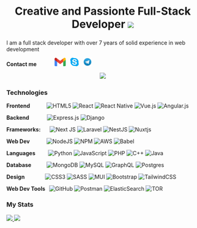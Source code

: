 # <h1 align="center">Creative and Passionte Full-Stack Developer <img src="https://user-images.githubusercontent.com/8682003/173229939-4db33dde-fc5f-4381-b5dc-ed2f5aaa844b.png" style="height: 50px;" /></h1>


###
I am a full stack developer with over 7 years of solid experience in web development

**Contact me&nbsp;&nbsp;&nbsp;&nbsp;**
[<img style="margin-left: 30px;" alt="smartcoder0305 | Gmail" height="22px" src="./assets/Gmail.png" />](mailto:akihiko.star.7@gmail.com)&nbsp;&nbsp;
[<img alt="Crazycodecreator | Skype" height="22px" src="./assets/Skype.png" />](https://join.skype.com/invite/rgc1mJ88Lnjj)&nbsp;&nbsp;
[<img alt="Crazycodecreator | Telegram" height="22px" src="./assets/Telegram.jpg" />](https://t.me/toprate0425)&nbsp;&nbsp;

<p align="center">
  <a href="https://github.com/smartcoder0305"><img src="https://readme-typing-svg.herokuapp.com/?lines=I%20am%20a%20full-stack%20developer;I%20am%20a%20senior%20JavaScript%20engineer;I%20have%207%20years%20of%20solid%20experience;&center=true&width=800&height=45"></a>
</p>

### Technologies

**Frontend&nbsp;&nbsp;&nbsp;&nbsp;&nbsp;&nbsp;&nbsp;&nbsp;&nbsp;&nbsp;&nbsp;&nbsp;** 
![HTML5](https://img.shields.io/badge/html5-%23E34F26.svg?style=for-the-badge&logo=html5&logoColor=white)
![React](https://img.shields.io/badge/react-%2320232a.svg?style=for-the-badge&logo=react&logoColor=%2361DAFB)
![React Native](https://img.shields.io/badge/react_native%20-%2320232a.svg?&style=for-the-badge&logo=react&logoColor=%2361DAFB)
![Vue.js](https://img.shields.io/badge/vuejs-%2335495e.svg?style=for-the-badge&logo=vuedotjs&logoColor=%234FC08D)
![Angular.js](https://img.shields.io/badge/angular.js-%23E23237.svg?style=for-the-badge&logo=angularjs&logoColor=white)

**Backend&nbsp;&nbsp;&nbsp;&nbsp;&nbsp;&nbsp;&nbsp;&nbsp;&nbsp;&nbsp;&nbsp;&nbsp;&nbsp;** 
![Express.js](https://img.shields.io/badge/express.js-%23404d59.svg?style=for-the-badge&logo=express&logoColor=%2361DAFB)
![Django](https://img.shields.io/badge/django-%23092E20.svg?style=for-the-badge&logo=django&logoColor=white)

**Frameworks:&nbsp;&nbsp;&nbsp;&nbsp;&nbsp;&nbsp;** 
![Next JS](https://img.shields.io/badge/Next-black?style=for-the-badge&logo=next.js&logoColor=white)
![Laravel](https://img.shields.io/badge/laravel-%23FF2D20.svg?style=for-the-badge&logo=laravel&logoColor=white)
![NestJS](https://img.shields.io/badge/nestjs-%23E0234E.svg?style=for-the-badge&logo=nestjs&logoColor=white)
![Nuxtjs](https://img.shields.io/badge/Nuxt-002E3B?style=for-the-badge&logo=nuxtdotjs&logoColor=#00DC82)

**Web Dev&nbsp;&nbsp;&nbsp;&nbsp;&nbsp;&nbsp;&nbsp;&nbsp;&nbsp;&nbsp;&nbsp;&nbsp;** 
![NodeJS](https://img.shields.io/badge/node.js-6DA55F?style=for-the-badge&logo=node.js&logoColor=white)
![NPM](https://img.shields.io/badge/NPM-%23000000.svg?style=for-the-badge&logo=npm&logoColor=white)
![AWS](https://img.shields.io/badge/AWS-%23FF9900.svg?style=for-the-badge&logo=amazon-aws&logoColor=white)
![Babel](https://img.shields.io/badge/Babel-F9DC3e?style=for-the-badge&logo=babel&logoColor=black)

**Languages&nbsp;&nbsp;&nbsp;&nbsp;&nbsp;&nbsp;&nbsp;&nbsp;&nbsp;** 
![Python](https://img.shields.io/badge/python-3670A0?style=for-the-badge&logo=python&logoColor=ffdd54)
![JavaScript](https://img.shields.io/badge/javascript-%23323330.svg?style=for-the-badge&logo=javascript&logoColor=%23F7DF1E)
![PHP](https://img.shields.io/badge/php-%23777BB4.svg?style=for-the-badge&logo=php&logoColor=white)
![C++](https://img.shields.io/badge/c++-%2300599C.svg?style=for-the-badge&logo=c%2B%2B&logoColor=white)
![Java](https://img.shields.io/badge/java-%23ED8B00.svg?style=for-the-badge&logo=java&logoColor=white)

**Database&nbsp;&nbsp;&nbsp;&nbsp;&nbsp;&nbsp;&nbsp;&nbsp;&nbsp;&nbsp;&nbsp;** 
![MongoDB](https://img.shields.io/badge/MongoDB-%234ea94b.svg?style=for-the-badge&logo=mongodb&logoColor=white)
![MySQL](https://img.shields.io/badge/mysql-%2300f.svg?style=for-the-badge&logo=mysql&logoColor=white)
![GraphQL](https://img.shields.io/badge/-GraphQL-E10098?style=for-the-badge&logo=graphql&logoColor=white)
![Postgres](https://img.shields.io/badge/postgres-%23316192.svg?style=for-the-badge&logo=postgresql&logoColor=white)

**Design&nbsp;&nbsp;&nbsp;&nbsp;&nbsp;&nbsp;&nbsp;&nbsp;&nbsp;&nbsp;&nbsp;&nbsp;&nbsp;&nbsp;&nbsp;** 
![CSS3](https://img.shields.io/badge/css3-%231572B6.svg?style=for-the-badge&logo=css3&logoColor=white)
![SASS](https://img.shields.io/badge/SASS-hotpink.svg?style=for-the-badge&logo=SASS&logoColor=white)
![MUI](https://img.shields.io/badge/MUI-%230081CB.svg?style=for-the-badge&logo=mui&logoColor=white)
![Bootstrap](https://img.shields.io/badge/bootstrap-%23563D7C.svg?style=for-the-badge&logo=bootstrap&logoColor=white)
![TailwindCSS](https://img.shields.io/badge/tailwindcss-%2338B2AC.svg?style=for-the-badge&logo=tailwind-css&logoColor=white)

**Web Dev Tools&nbsp;&nbsp;** 
![GitHub](https://img.shields.io/badge/github-%23121011.svg?style=for-the-badge&logo=github&logoColor=white)
![Postman](https://img.shields.io/badge/Postman-FF6C37?style=for-the-badge&logo=postman&logoColor=white)
![ElasticSearch](https://img.shields.io/badge/-ElasticSearch-005571?style=for-the-badge&logo=elasticsearch)
![TOR](https://img.shields.io/badge/tor-%237E4798.svg?style=for-the-badge&logo=tor-project&logoColor=white)


### My Stats
<div>
  <a href="http://github.com/smartcoder0305/" style="width: 40%;">
    <img width="50%" src="https://github-readme-stats.vercel.app/api?username=smartcoder0305&show_icons=true&count_private=true&theme=radical" />
  </a>
  <a href="http://github.com/smartcoder0305/" style="width: 40%;">
    <img width="50%" src="https://github-readme-stats.vercel.app/api/top-langs/?username=smartcoder0305&layout=compact&theme=radical&count_private=true" />
  </a>
<div>

